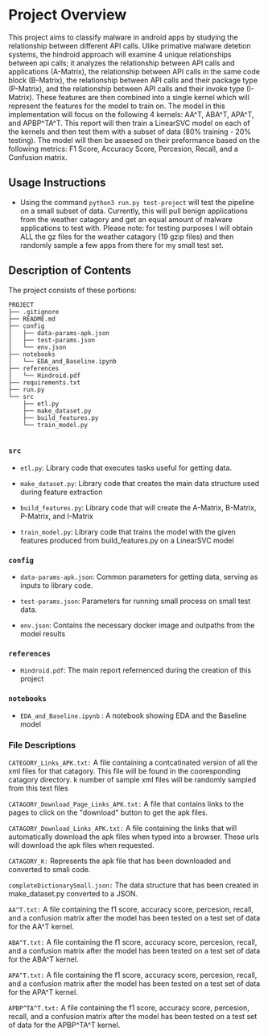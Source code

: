 
# Project Overview

This project aims to classify malware in android apps by studying the relationship between different API calls. Ulike primative malware detetion systems, the hindroid approach will examine 4 unique relationships between api calls; it analyzes the relationship between API calls and applications (A-Matrix), the relationship between API calls in the same code block (B-Matrix), the relationship between API calls and their package type (P-Matrix), and the relationship between API calls and their invoke type (I-Matrix). These features are then combined into a single kernel which will represent the features for the model to train on. The model in this implementation will focus on the following 4 kernels: AA^T, ABA^T, APA^T, and APBP^TA^T. This report will then train a LinearSVC model on each of the kernels and then test them with a subset of data (80% training - 20% testing). The model will then be assesed on their preformance based on the following metrics: F1 Score, Accuracy Score, Percesion, Recall, and a Confusion matrix. 

## Usage Instructions

* Using the command `python3 run.py test-project` will test the pipeline on a small subset of data. Currently, this will pull benign applications from the weather catagory and get an equal amount of malware applications to test with. Please note: for testing purposes I will obtain ALL the gz files for the weather catagory (19 gzip files) and then randomly sample a few apps from there for my small test set.

## Description of Contents

The project consists of these portions:
```
PROJECT
├── .gitignore
├── README.md
├── config
│   ├── data-params-apk.json
│   ├── test-params.json
│   └── env.json
├── notebooks
│   └── EDA_and_Baseline.ipynb
├── references
│   └── Hindroid.pdf
├── requirements.txt
├── run.py
└── src
    ├── etl.py
    ├── make_dataset.py
    ├── build_features.py
    └── train_model.py
    
```

### `src`

* `etl.py`: Library code that executes tasks useful for getting data. 

* `make_dataset.py`: Library code that creates the main data structure used during feature extraction

* `build_features.py`: Library code that will create the A-Matrix, B-Matrix, P-Matrix, and I-Matrix

* `train_model.py`: Library code that trains the model with the given features produced from build_features.py on a LinearSVC model

### `config`

* `data-params-apk.json`: Common parameters for getting data, serving as
  inputs to library code.
  
* `test-params.json`: Parameters for running small process on small
  test data.
  
* `env.json`: Contains the necessary docker image and outpaths from the model results
  
### `references`

* `Hindroid.pdf`: The main report refernenced during the creation of this project

### `notebooks`

* `EDA_and_Baseline.ipynb` : A notebook showing EDA and the Baseline model
    
    

### File Descriptions

`CATEGORY_Links_APK.txt:` A file containing a contcatinated version of all the xml
files for that catagory. This file will be found in the cooresponding catagory directory.
k number of sample xml files will be randomly sampled from this text files

`CATAGORY_Download_Page_Links_APK.txt:` A file that contains links to the pages to
click on the "download" button to get the apk files.

`CATAGORY_Download_Links_APK.txt:` A file containing the links that will automatically
download the apk files when typed into a browser. These urls will download the apk
files when requested.

`CATAGORY_K:` Represents the apk file that has been downloaded and converted to
smali code.

`completeDictionarySmall.json:` The data structure that has been created in make_dataset.py converted to a JSON.

`AA^T.txt:` A file containing the f1 score, accuracy score, percesion, recall, and a confusion matrix after the model has been tested on a test set of data for the AA^T kernel. 

`ABA^T.txt:` A file containing the f1 score, accuracy score, percesion, recall, and a confusion matrix after the model has been tested on a test set of data for the ABA^T kernel. 

`APA^T.txt:` A file containing the f1 score, accuracy score, percesion, recall, and a confusion matrix after the model has been tested on a test set of data for the APA^T kernel. 

`APBP^TA^T.txt:` A file containing the f1 score, accuracy score, percesion, recall, and a confusion matrix after the model has been tested on a test set of data for the APBP^TA^T kernel. 


